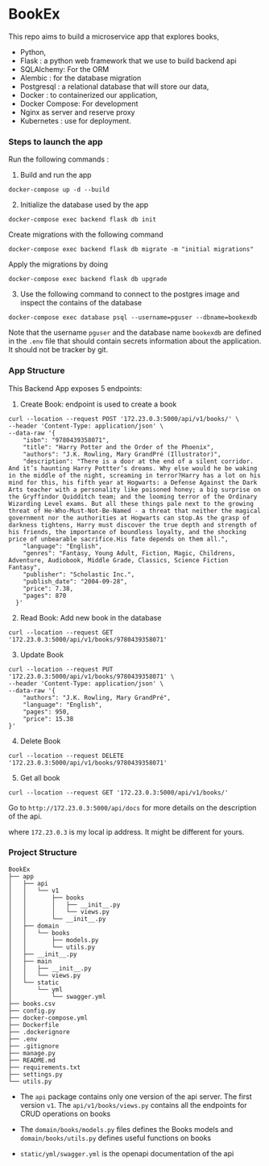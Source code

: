 # BookEx

This repo aims to build a microservice app that explores books,

* Python,
* Flask : a python web framework that we use to build backend api
* SQLAlchemy: For the ORM
* Alembic : for the database migration
* Postgresql : a relational database that will store our data,
* Docker : to containerized our application,
* Docker Compose: For development
* Nginx as server and reserve proxy
* Kubernetes : use for deployment.

### Steps to launch the app
Run the following commands :
1. Build and run the app 
```commandline
docker-compose up -d --build 
```
2. Initialize the database used by the app
```commandline
docker-compose exec backend flask db init
```
Create migrations with the following command
```commandline
docker-compose exec backend flask db migrate -m "initial migrations"
```
Apply the migrations by doing
```commandline
docker-compose exec backend flask db upgrade
```
3. Use the following command to connect to the postgres image and inspect the contains of the database
```commandline
docker-compose exec database psql --username=pguser --dbname=bookexdb
```
Note that the username ```pguser``` and the database name ```bookexdb``` are
defined in the ```.env``` file that should contain secrets information about
the application. It should not be tracker by git.

### App Structure

This Backend App exposes 5 endpoints:

1. Create Book: endpoint is used to create a book
```commandline
curl --location --request POST '172.23.0.3:5000/api/v1/books/' \
--header 'Content-Type: application/json' \
--data-raw '{
    "isbn": "9780439358071",
    "title": "Harry Potter and the Order of the Phoenix",
    "authors": "J.K. Rowling, Mary GrandPré (Illustrator)",
    "description": "There is a door at the end of a silent corridor. And it’s haunting Harry Pottter’s dreams. Why else would he be waking in the middle of the night, screaming in terror?Harry has a lot on his mind for this, his fifth year at Hogwarts: a Defense Against the Dark Arts teacher with a personality like poisoned honey; a big surprise on the Gryffindor Quidditch team; and the looming terror of the Ordinary Wizarding Level exams. But all these things pale next to the growing threat of He-Who-Must-Not-Be-Named - a threat that neither the magical government nor the authorities at Hogwarts can stop.As the grasp of darkness tightens, Harry must discover the true depth and strength of his friends, the importance of boundless loyalty, and the shocking price of unbearable sacrifice.His fate depends on them all.",
    "language": "English",
    "genres": "Fantasy, Young Adult, Fiction, Magic, Childrens, Adventure, Audiobook, Middle Grade, Classics, Science Fiction Fantasy",
    "publisher": "Scholastic Inc.",
    "publish_date": "2004-09-28",
    "price": 7.38,
    "pages": 870
  }'
```
2. Read Book: Add new book in the database
```commandline
curl --location --request GET '172.23.0.3:5000/api/v1/books/9780439358071'
```

3. Update Book
```commandline
curl --location --request PUT '172.23.0.3:5000/api/v1/books/9780439358071' \
--header 'Content-Type: application/json' \
--data-raw '{
    "authors": "J.K. Rowling, Mary GrandPré",
    "language": "English",
    "pages": 950,
    "price": 15.38
}'
```

4. Delete Book
```commandline
curl --location --request DELETE '172.23.0.3:5000/api/v1/books/9780439358071'
```

5. Get all book
```commandline
curl --location --request GET '172.23.0.3:5000/api/v1/books/'
```

Go to ```http://172.23.0.3:5000/api/docs``` for more details on the description of the api.

where ```172.23.0.3``` is my local ip address. It might be different for yours.

### Project Structure
```commandline
BookEx
├── app
│   ├── api
│   │   └── v1
│   │       ├── books
│   │       │   ├── __init__.py
│   │       │   └── views.py
│   │       └── __init__.py
│   ├── domain
│   │   └── books
│   │       ├── models.py
│   │       └── utils.py
│   ├── __init__.py
│   ├── main
│   │   ├── __init__.py
│   │   └── views.py
│   └── static
│       └── yml
│           └── swagger.yml
├── books.csv
├── config.py
├── docker-compose.yml
├── Dockerfile
├── .dockerignore
├── .env
├── .gitignore
├── manage.py
├── README.md
├── requirements.txt
├── settings.py
└── utils.py
```

* The ```api``` package contains only one version of the api server. The first version 
```v1```. The ```api/v1/books/views.py``` contains all the endpoints for CRUD operations on books

* The ```domain/books/models.py``` files defines the Books models and ```domain/books/utils.py```
defines useful functions on books

* ```static/yml/swagger.yml``` is the openapi documentation of the api 